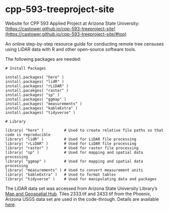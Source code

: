 
# cpp-593-treeproject-site
Website for CPP 593 Applied Project at Arizona State University: [https://castower.github.io/cpp-593-treeproject-site](https://castower.github.io/cpp-593-treeproject-site/#top)

An online step-by-step resource guide for conducting remote tree censuses using LiDAR data with R and other open-source software tools.

The following packages are needed:

```
# Install Packages

install.packages( "here" )
install.packages( "lidR" )
install.packages( "rLiDAR" )
install.pacakges( "raster" )
install.packages( "sp" )
install.packages( "ggmap" )
install.packages( "measurements" )
install.packages( "kableExtra" )
install.packages( "tidyverse" )
```

```
# Library

library( "here" )         # Used to create relative file paths so that code is reproducible
library( "lidR" )         # Used for LiDAR file processing
library( "rLiDAR" )       # Used for LiDAR file processing
library( "raster" )       # Used for raster file processing
library( "sp" )           # Used for mapping and spatial data processing
library( "ggmap" )        # Used for mapping and spatial data processing
library( "measurements" ) # Used to convert measurement units
library( "kableExtra" )   # Used to format tables
library( "tidyverse" )    # Used for manipulating data and packages
```

The LiDAR data set was accessed from Arizona State University Library’s [Map and Geospatial Hub](https://lib.asu.edu/geo). Tiles 2333.tif and 2433.tif from the Phoenix, Arizona USGS data set are used in the code-through. Details are available [here](https://lib.asu.edu/geo/news/robust-usgs-lidar-data-now-available).
